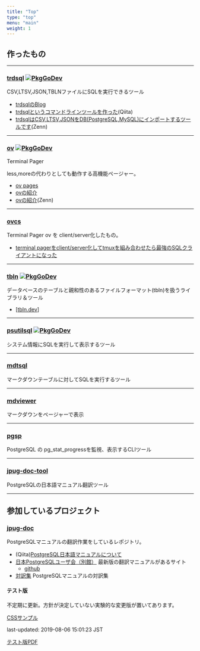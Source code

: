 ```yaml
---
title: "Top"
type: "top"
menu: "main"
weight: 1
---
```


## 作ったもの

---

### [trdsql](https://github.com/noborus/trdsql) [![PkgGoDev](https://pkg.go.dev/badge/github.com/noborus/trdsql)](https://pkg.go.dev/github.com/noborus/trdsql)

CSV,LTSV,JSON,TBLNファイルにSQLを実行できるツール

* [trdsqlのBlog](/trdsql/)
* [trdsqlというコマンドラインツールを作った](https://qiita.com/noborus/items/f253961cca6f4465f20c)(Qiita)
* [trdsqlはCSV,LTSV,JSONをDB(PostgreSQL,MySQL)にインポートするツールです](https://zenn.dev/noborus/articles/16451ce8351765380c03)(Zenn)

---

### [ov](https://github.com/noborus/ov) [![PkgGoDev](https://pkg.go.dev/badge/github.com/noborus/ov)](https://pkg.go.dev/github.com/noborus/ov)

Terminal Pager

less,moreの代わりとしても動作する高機能ページャー。

* [ov pages](/ov/)
* [ovの紹介](blog/oviewer/)
* [ovの紹介](https://zenn.dev/noborus/articles/2b1087a1274cf41c4c0a)(Zenn)

---

### [ovcs](https://github.com/noborus/ovcs)

Terminal Pager ov を client/server化したもの。

* [terminal pagerをclient/server化してtmuxを組み合わせたら最強のSQLクライアントになった](https://zenn.dev/noborus/articles/b5a0899c4e410452ebdf)

---

### [tbln](https://github.com/noborus/tbln) [![PkgGoDev](https://pkg.go.dev/badge/noborus/tbln)](https://pkg.go.dev/noborus/tbln)


データベースのテーブルと親和性のあるファイルフォーマット(tbln)を扱うライブラリ＆ツール

* [[tbln.dev](https://tbln.dev/)]

---

### [psutilsql](https://github.com/noborus/psutilsql) [![PkgGoDev](https://pkg.go.dev/badge/github.com/noborus/psutilsql)](https://pkg.go.dev/github.com/noborus/psutilsql)

システム情報にSQLを実行して表示するツール

---

### [mdtsql](https://github.com/noborus/mdtsql)

マークダウンテーブルに対してSQLを実行するツール

---

### [mdviewer](https://github.com/noborus/mdviewer)

マークダウンをページャーで表示

---

### [pgsp](https://github.com/noborus/pgsp)

PostgreSQL の pg_stat_progressを監視、表示するCLIツール

---

### [jpug-doc-tool](https://github.com/noborus/jpug-doc-tool)

PostgreSQLの日本語マニュアル翻訳ツール

---
## 参加しているプロジェクト

### [jpug-doc](https://github.com/pgsql-jp/jpug-doc)

PostgreSQLマニュアルの翻訳作業をしているレポジトリ。

* (Qiita)[PostgreSQL日本語マニュアルについて](https://qiita.com/noborus/items/03f98e43c216d7e23767)
* [日本PostgreSQLユーザ会（別館）](https://pgsql-jp.github.io/) 最新版の翻訳マニュアルがあるサイト
  * [github](https://github.com/pgsql-jp/pgsql-jp.github.io)
* [対訳集](https://github.com/pgsql-jp/taiyaku) PostgreSQLマニュアルの対訳集

#### テスト版

不定期に更新。方針が決定していない実験的な変更版が置いてあります。

[CSSサンプル](css/html)

last-updated: 2019-08-06 15:01:23 JST

[テスト版PDF](test/postgres-A4.pdf)
